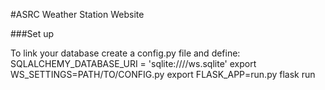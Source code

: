 #ASRC Weather Station Website

###Set up

To link your database create a config.py file and define:
    SQLALCHEMY_DATABASE_URI = 'sqlite:////ws.sqlite'
export WS_SETTINGS=PATH/TO/CONFIG.py
export FLASK_APP=run.py
flask run